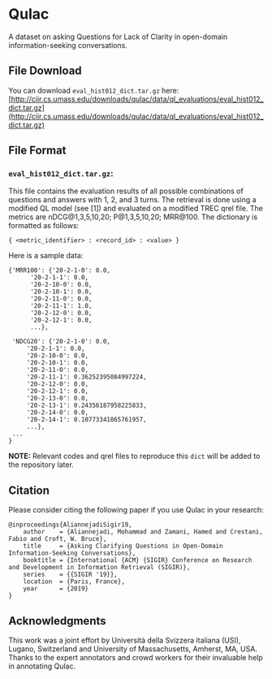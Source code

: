 # Qulac
A dataset on asking Questions for Lack of Clarity in open-domain information-seeking conversations.

## File Download

You can download `eval_hist012_dict.tar.gz` here: [http://ciir.cs.umass.edu/downloads/qulac/data/ql_evaluations/eval_hist012_dict.tar.gz](http://ciir.cs.umass.edu/downloads/qulac/data/ql_evaluations/eval_hist012_dict.tar.gz)
  

## File Format
### `eval_hist012_dict.tar.gz`:

This file contains the evaluation results of all possible combinations of questions and answers with 1, 2, and 3 turns. The retrieval is done using a modified QL model (see [1]) and evaluated on a modified TREC qrel file. The metrics are nDCG@1,3,5,10,20; P@1,3,5,10,20; MRR@100. The dictionary is formatted as follows:

	{ <metric_identifier> : <record_id> : <value> }
	
Here is a sample data:

	{'MRR100': {'20-2-1-0': 0.0,
		  '20-2-1-1': 0.0,
		  '20-2-10-0': 0.0,
		  '20-2-10-1': 0.0,
		  '20-2-11-0': 0.0,
		  '20-2-11-1': 1.0,
		  '20-2-12-0': 0.0,
		  '20-2-12-1': 0.0,
		  ...},
	  
	 'NDCG20': {'20-2-1-0': 0.0,
		 '20-2-1-1': 0.0,
		 '20-2-10-0': 0.0,
		 '20-2-10-1': 0.0,
		 '20-2-11-0': 0.0,
		 '20-2-11-1': 0.36252395084997224,
		 '20-2-12-0': 0.0,
		 '20-2-12-1': 0.0,
		 '20-2-13-0': 0.0,
		 '20-2-13-1': 0.24356187958225833,
		 '20-2-14-0': 0.0,
		 '20-2-14-1': 0.10773341865761957,
		 ...},
	 ...
	}
	 
**NOTE:** Relevant codes and qrel files to reproduce this `dict` will be added to the repository later.

## Citation

Please consider citing the following paper if you use Qulac in your research:

	@inproceedings{AliannejadiSigir19,
	    author    = {Aliannejadi, Mohammad and Zamani, Hamed and Crestani, Fabio and Croft, W. Bruce},
	    title     = {Asking Clarifying Questions in Open-Domain Information-Seeking Conversations},
	    booktitle = {International {ACM} {SIGIR} Conference on Research and Development in Information Retrieval (SIGIR)},
	    series    = {{SIGIR '19}},
	    location  = {Paris, France},          
	    year      = {2019}
  	}
  	
## Acknowledgments

This work was a joint effort by Università della Svizzera italiana (USI), Lugano, Switzerland and University of Massachusetts, Amherst, MA, USA. Thanks to the expert annotators and crowd workers for their invaluable help in annotating Qulac.